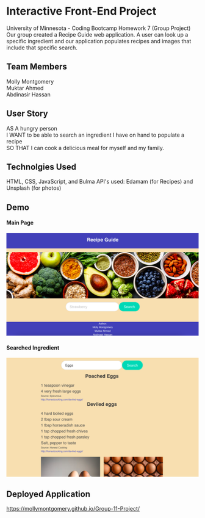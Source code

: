 # Interactive Front-End Project
University of Minnesota - Coding Bootcamp Homework 7 (Group Project)
Our group created a Recipe Guide web application. A user can look up a specific ingredient and our application populates recipes and images that include that specific search. 

## Team Members
Molly Montgomery <br>
Muktar Ahmed <br>
Abdinasir Hassan

## User Story
AS A hungry person <br>
I WANT to be able to search an ingredient I have on hand to populate a recipe <br>
SO THAT I can cook a delicious meal for myself and my family. 

## Technolgies Used
HTML, CSS, JavaScript, and Bulma
API's used: Edamam (for Recipes) and Unsplash (for photos)

## Demo
#### Main Page
![Main_Page](/assets/images/Main_Page.png "Main Page")<br>
#### Searched Ingredient
![Main_Page](/assets/images/Search.png "Search")

## Deployed Application
https://mollymontgomery.github.io/Group-11-Project/
